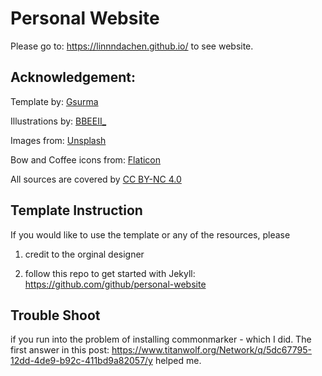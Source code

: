 # Personal Website

Please go to: https://linnndachen.github.io/ to see website.

## Acknowledgement: 
Template by: [Gsurma](https://gsurma.github.io)

Illustrations by: [BBEEII_](https://www.xiaohongshu.com/user/profile/5d95a98f0000000001008228)

Images from: [Unsplash](https://unsplash.com/)

Bow and Coffee icons from: [Flaticon](https://www.flaticon.com/free-icon/)

All sources are covered by [CC BY-NC 4.0](https://creativecommons.org/licenses/by-nc/4.0/)

## Template Instruction
If you would like to use the template or any of the resources, please 
1) credit to the orginal designer

2) follow this repo to get started with Jekyll: https://github.com/github/personal-website

## Trouble Shoot
if you run into the problem of installing commonmarker - which I did. The first answer in this post: https://www.titanwolf.org/Network/q/5dc67795-12dd-4de9-b92c-411bd9a82057/y helped me. 
